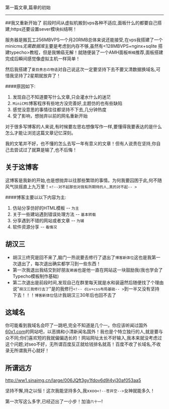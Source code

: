 第一篇文章,篇章的初始
***
##我又重新开始了
前段时间从虚拟机搬到vps各种不适应,面板什么的都要自己搭建;https还要设置sever模块纠结啊！

服务器是搬瓦工256MBVPS一个月20RMB总体来说还能接受,在vps我搭建了一个minicms*无需数据库*主要是考虑到内存不够,虽然有<128MBVPS+nginx+sqlite 搭建typecho>教程，但是我懒癌无解！就随便装了一个AMH面板`啊楠`推荐,面板搭建完成后瞬间感觉像虚拟主机一样简单！

然后我搭建了`夏目贵志の物语`对自己说这次一定要坚持下去不要又清数据换域名,可惜我坚持了2星期就放弃了！

####原因如下:
1. 发现自己不知道要写什么文章,只会灌水什么的迷茫
2. `MiniCMS`博客程序有些地方没完善好,主题仿的也有些缺陷
3. 感觉没意思的事情往往都坚持不下去,几分钟热度
4. 受了影响，想抛弃以前的网名重新开始

对于很多写博客的人来说,有时候要左思右想像写作一样,要懂得我要表达的是什么怎么才能让浏览这篇文章记忆深刻。

我的文笔并不好，也不懂的怎么去写一年有意义的文章！但有人说贵在坚持,你自己去尝试过了就算是输了,也不后悔！

## 关于这博客
这博客是我新的开始,也是想抛弃以往那些繁琐的事情。为何我要囚困于此,何不随风气扶摇直上九万里！`<!--对不起那些对我有所期待的人,真的对不起-- >`	

####博客主要以以下内容为主:
1. 仿站分享仿好的HTML模板 --  `为主`
2. 关于一些建站遇到错误处理方法  --  `基本转载`
3. 分享遇到不错的网站或者文章  --  `为辅`
4. 软件资源分享  --  `看情况`

## 胡汉三
- 胡汉三终究是回不来了,脑门一热说要去修行了退出了`博客新体位`这也是我第一次退出了，每次退出确实都学习到一些东西！
- 第一次我退出我结交到好朋友`赖酱`也是他一直在网站这一块鼓励我(我也学会了Typecho模板制作基础)
- 第二次退出是前段时间,发现自己在群里每天就是水和装逼然后随便找了个理由说"`胡汉三我修行去了`"是的我修行`<!-- div+css布局基础-- >`到一半又没有坚持下去！！！`博客新体位`估计我胡汉三30年后也回不去了

## 这域名
你可能看到我域名会吓了一跳吧,完全不知道是几个一。你应该听闻过国外<a href="111111111111111111111111111111111111111111111111111111111111.com" target="blank">60x1.com</a>的网站吧，以恶搞和小清新闻名国外！我也是个特立独行的人,就是要与众不同;你们喜欢短的我就偏偏选长的！网站网址太长不好输入,我本来就没考虑过这个问题;对seo不好，无所谓百度反正就给钱排名就高！百度不收了长域名,不收录无所谓我开心就好！

## 所谓远方
http://ww1.sinaimg.cn/large/006JQft3gy1fdov6d9l4vj30af053aa5

坚持不懈,持之以恒！这次我能坚持多久,我xxoo`<!--苍井空-->`女神就能多久！

第一次写这么多字,已经迈出了一小步！加油`六十一`!
